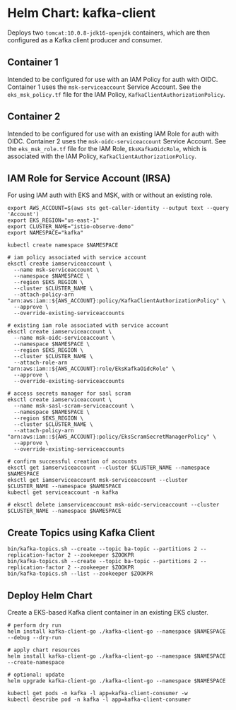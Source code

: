 # Helm Chart: kafka-client

Deploys two `tomcat:10.0.8-jdk16-openjdk` containers, which are then configured as a Kafka client producer and consumer.

## Container 1

Intended to be configured for use with an IAM Policy for auth with OIDC. Container 1 uses the `msk-serviceaccount` Service Account. See the `eks_msk_policy.tf` file for the IAM Policy, `KafkaClientAuthorizationPolicy`.

## Container 2

Intended to be configured for use with an existing IAM Role for auth with OIDC. Container 2 uses the `msk-oidc-serviceaccount` Service Account. See the `eks_msk_role.tf` file for the IAM Role, `EksKafkaOidcRole`, which is associated with the IAM Policy, `KafkaClientAuthorizationPolicy`.

## IAM Role for Service Account (IRSA)

For using IAM auth with EKS and MSK, with or without an existing role.

```shell
export AWS_ACCOUNT=$(aws sts get-caller-identity --output text --query 'Account')
export EKS_REGION="us-east-1"
export CLUSTER_NAME="istio-observe-demo"
export NAMESPACE="kafka"

kubectl create namespace $NAMESPACE

# iam policy associated with service account
eksctl create iamserviceaccount \
  --name msk-serviceaccount \
  --namespace $NAMESPACE \
  --region $EKS_REGION \
  --cluster $CLUSTER_NAME \
  --attach-policy-arn "arn:aws:iam::${AWS_ACCOUNT}:policy/KafkaClientAuthorizationPolicy" \
  --approve \
  --override-existing-serviceaccounts

# existing iam role associated with service account
eksctl create iamserviceaccount \
  --name msk-oidc-serviceaccount \
  --namespace $NAMESPACE \
  --region $EKS_REGION \
  --cluster $CLUSTER_NAME \
  --attach-role-arn "arn:aws:iam::${AWS_ACCOUNT}:role/EksKafkaOidcRole" \
  --approve \
  --override-existing-serviceaccounts

# access secrets manager for sasl scram
eksctl create iamserviceaccount \
  --name msk-sasl-scram-serviceaccount \
  --namespace $NAMESPACE \
  --region $EKS_REGION \
  --cluster $CLUSTER_NAME \
  --attach-policy-arn "arn:aws:iam::${AWS_ACCOUNT}:policy/EksScramSecretManagerPolicy" \
  --approve \
  --override-existing-serviceaccounts

# confirm successful creation of accounts
eksctl get iamserviceaccount --cluster $CLUSTER_NAME --namespace $NAMESPACE
eksctl get iamserviceaccount msk-serviceaccount --cluster $CLUSTER_NAME --namespace $NAMESPACE
kubectl get serviceaccount -n kafka

# eksctl delete iamserviceaccount msk-oidc-serviceaccount --cluster $CLUSTER_NAME --namespace $NAMESPACE
```

## Create Topics using Kafka Client

```shell
bin/kafka-topics.sh --create --topic ba-topic --partitions 2 --replication-factor 2 --zookeeper $ZOOKPR
bin/kafka-topics.sh --create --topic ba-topic --partitions 2 --replication-factor 2 --zookeeper $ZOOKPR
bin/kafka-topics.sh --list --zookeeper $ZOOKPR
```


## Deploy Helm Chart

Create a EKS-based Kafka client container in an existing EKS cluster.

```shell
# perform dry run
helm install kafka-client-go ./kafka-client-go --namespace $NAMESPACE --debug --dry-run

# apply chart resources
helm install kafka-client-go ./kafka-client-go --namespace $NAMESPACE --create-namespace

# optional: update
helm upgrade kafka-client-go ./kafka-client-go --namespace $NAMESPACE

kubectl get pods -n kafka -l app=kafka-client-consumer -w
kubectl describe pod -n kafka -l app=kafka-client-consumer
```